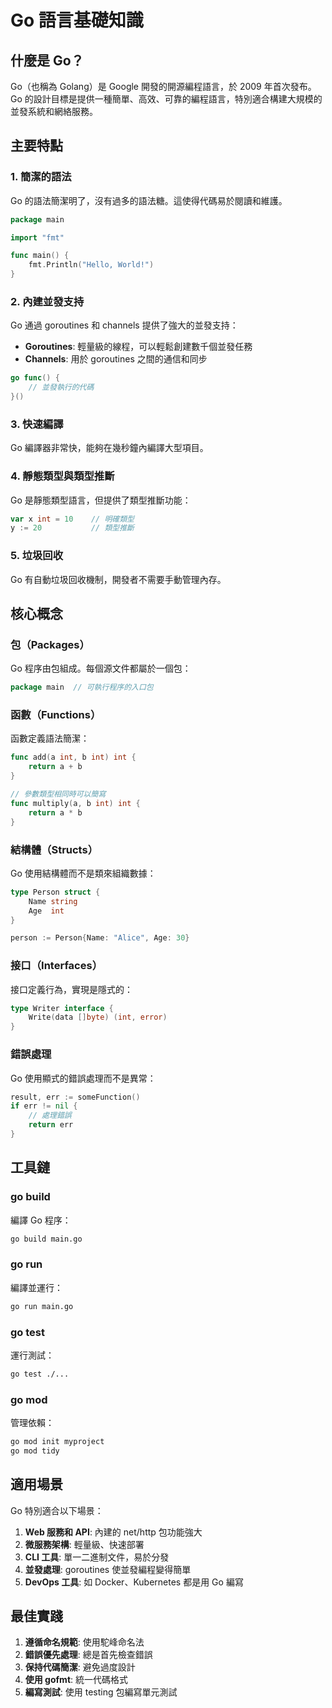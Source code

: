 # Go 語言基礎知識

## 什麼是 Go？

Go（也稱為 Golang）是 Google 開發的開源編程語言，於 2009 年首次發布。Go 的設計目標是提供一種簡單、高效、可靠的編程語言，特別適合構建大規模的並發系統和網絡服務。

## 主要特點

### 1. 簡潔的語法

Go 的語法簡潔明了，沒有過多的語法糖。這使得代碼易於閱讀和維護。

```go
package main

import "fmt"

func main() {
    fmt.Println("Hello, World!")
}
```

### 2. 內建並發支持

Go 通過 goroutines 和 channels 提供了強大的並發支持：

- **Goroutines**: 輕量級的線程，可以輕鬆創建數千個並發任務
- **Channels**: 用於 goroutines 之間的通信和同步

```go
go func() {
    // 並發執行的代碼
}()
```

### 3. 快速編譯

Go 編譯器非常快，能夠在幾秒鐘內編譯大型項目。

### 4. 靜態類型與類型推斷

Go 是靜態類型語言，但提供了類型推斷功能：

```go
var x int = 10    // 明確類型
y := 20           // 類型推斷
```

### 5. 垃圾回收

Go 有自動垃圾回收機制，開發者不需要手動管理內存。

## 核心概念

### 包（Packages）

Go 程序由包組成。每個源文件都屬於一個包：

```go
package main  // 可執行程序的入口包
```

### 函數（Functions）

函數定義語法簡潔：

```go
func add(a int, b int) int {
    return a + b
}

// 參數類型相同時可以簡寫
func multiply(a, b int) int {
    return a * b
}
```

### 結構體（Structs）

Go 使用結構體而不是類來組織數據：

```go
type Person struct {
    Name string
    Age  int
}

person := Person{Name: "Alice", Age: 30}
```

### 接口（Interfaces）

接口定義行為，實現是隱式的：

```go
type Writer interface {
    Write(data []byte) (int, error)
}
```

### 錯誤處理

Go 使用顯式的錯誤處理而不是異常：

```go
result, err := someFunction()
if err != nil {
    // 處理錯誤
    return err
}
```

## 工具鏈

### go build

編譯 Go 程序：

```bash
go build main.go
```

### go run

編譯並運行：

```bash
go run main.go
```

### go test

運行測試：

```bash
go test ./...
```

### go mod

管理依賴：

```bash
go mod init myproject
go mod tidy
```

## 適用場景

Go 特別適合以下場景：

1. **Web 服務和 API**: 內建的 net/http 包功能強大
2. **微服務架構**: 輕量級、快速部署
3. **CLI 工具**: 單一二進制文件，易於分發
4. **並發處理**: goroutines 使並發編程變得簡單
5. **DevOps 工具**: 如 Docker、Kubernetes 都是用 Go 編寫

## 最佳實踐

1. **遵循命名規範**: 使用駝峰命名法
2. **錯誤優先處理**: 總是首先檢查錯誤
3. **保持代碼簡潔**: 避免過度設計
4. **使用 gofmt**: 統一代碼格式
5. **編寫測試**: 使用 testing 包編寫單元測試
